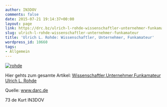 ```yaml
---
author: IN3DOV
comments: false
date: 2015-07-21 19:14:37+00:00
layout: page
link: https://drc.bz/ulrich-l-rohde-wissenschaftler-unternehmer-funkamateur/
slug: ulrich-l-rohde-wissenschaftler-unternehmer-funkamateur
title: 'Ulrich L. Rohde: Wissenschaftler, Unternehmer, Funkamateur'
wordpress_id: 10660
tags:
- Allgemein
---
```


[![rohde](https://drc.bz/wp-content/uploads/2015/07/rohde.jpg)](https://drc.bz/wp-content/uploads/2015/07/rohde.jpg)



Hier gehts zum gesamte Artikel: [Wissenschaftler,Unternehmer,Funkamateur Ulrich L. Rohde](https://drc.bz/wp-content/uploads/2015/07/WissenschaftlerUnternehmerFunkamateur-Ulrich-L.-Rohde.pdf)

Quelle: www.darc.de

73 de Kurt IN3DOV
